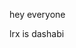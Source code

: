 [category]: <> (General)
[date]: <> (2024/11/3)
[title]: <> (second post)
hey everyone

lrx is dashabi